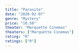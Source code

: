 ```yaml
---
title: "Parasite"
date: "2020-02-07"
genre: "Mystery"
price: "10.50"
theater: "Marquette Cinemas"
theaters: ["Marquette Cinemas"]
rating: "R"
ratings: ["R"]
---
```


